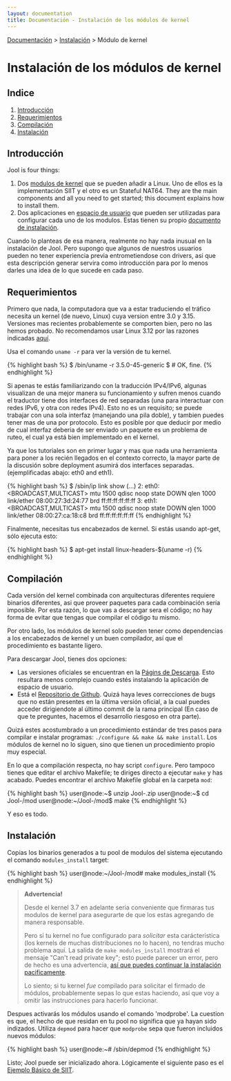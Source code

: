 ```yaml
---
layout: documentation
title: Documentación - Instalación de los módulos de kernel
---
```


[Documentación](esp-doc-index.html) > [Instalación](esp-doc-index.html#instalacion) > Módulo de kernel

# Instalación de los módulos de kernel

## Indice

1. [Introducción](#introduccion)
2. [Requerimientos](#requerimientos)
3. [Compilación](#compilacion)
4. [Instalación](#instalacion)

## Introducción

Jool is four things:

1. Dos [modulos de kernel](https://es.wikipedia.org/wiki/M%C3%B3dulo_de_n%C3%BAcleo) que se pueden añadir a Linux. Uno de ellos es la implementación SIIT y el otro es un Stateful NAT64. They are the main components and all you need to get started; this document explains how to install them.
2. Dos aplicaciones en [espacio de usuario](http://es.wikipedia.org/wiki/Espacio_de_usuario) que pueden ser utilizadas para configurar cada uno de los modulos. Estas tienen su propio [documento de instalación](esp-usr-install.html).

Cuando lo planteas de esa manera, realmente no hay nada inusual en la instalación de Jool. Pero supongo que algunos de nuestros usuarios pueden no tener experiencia previa entrometiendose con drivers, asi que esta descripción generar servira como introducción para por lo menos darles una idea de lo que sucede en cada paso.

## Requerimientos

Primero que nada, la computadora que va a estar traduciendo el tráfico necesita un kernel (de nuevo, Linux) cuya version entre 3.0 y 3.15. Versiones mas recientes probablemente se comporten bien, pero no las hemos probado. No recomendamos usar Linux 3.12 por las razones indicadas [aquí](https://github.com/NICMx/NAT64/issues/90).

Usa el comando `uname -r` para ver la versión de tu kernel.

{% highlight bash %}
$ /bin/uname -r
3.5.0-45-generic
$ # OK, fine.
{% endhighlight %}

Si apenas te estás familiarizando con la traducción IPv4/IPv6, algunas visualizan de una mejor manera su funcionamiento y sufren menos cuando el traductor tiene dos interfaces de red separadas (una para interactuar con redes IPv6, y otra con redes IPv4). Esto no es un requisito; se puede trabajar con una sola interfaz (manejando una pila doble), y tambien puedes tener mas de una por protocolo. Esto es posible por que deducir por medio de cual interfaz deberia de ser enviado un paquete es un problema de ruteo, el cual ya está bien implementado en el kernel.

Ya que los tutoriales son en primer lugar y mas que nada una herramienta para poner a los recién llegados en el contexto correcto, la mayor parte de la discusión sobre deployment asumirá dos interfaces separadas. (ejemplificadas abajo: eth0 and eth1).

{% highlight bash %}
$ /sbin/ip link show
(...)
2: eth0: <BROADCAST,MULTICAST> mtu 1500 qdisc noop state DOWN qlen 1000
    link/ether 08:00:27:3d:24:77 brd ff:ff:ff:ff:ff:ff
3: eth1: <BROADCAST,MULTICAST> mtu 1500 qdisc noop state DOWN qlen 1000
    link/ether 08:00:27:ca:18:c8 brd ff:ff:ff:ff:ff:ff
{% endhighlight %}

Finalmente, necesitas tus encabezados de kernel. Si estás usando apt-get, sólo ejecuta esto:

{% highlight bash %}
$ apt-get install linux-headers-$(uname -r)
{% endhighlight %}

## Compilación

Cada versión del kernel combinada con arquitecturas diferentes requiere binarios diferentes, asi que proveer paquetes para cada combinación sería imposible. Por esta razón, lo que vas a descargar sera el código; no hay forma de evitar que tengas que compilar el código tu mismo.

Por otro lado, los módulos de kernel solo pueden tener como dependencias a los encabezados de kernel y un buen compilador, así que el procedimiento es bastante ligero.

Para descargar Jool, tienes dos opciones:

* Las versiones oficiales se encuentran en la [Págins de Descarga](esp-download.html). Esto resultara menos complejo cuando estés instalando la aplicación de espacio de usuario.
* Está el [Repositorio de Github](https://github.com/NICMx/NAT64). Quizá haya leves correcciones de bugs que no están presentes en la última versión oficial, a la cual puedes acceder dirigiendote al último commit de la rama principal (En caso de que te preguntes, hacemos el desarrollo riesgoso en otra parte).

Quizá estes acostumbrado a un procedimiento estándar de tres pasos para compilar e instalar programas: `./configure && make && make install`. Los módulos de kernel no lo siguen, sino que tienen un procedimiento propio muy especial.

En lo que a compilación respecta, no hay script `configure`. Pero tampoco tienes que editar el archivo Makefile; te diriges directo a ejecutar `make` y has acabado. Puedes encontrar el archivo Makefile global en la carpeta `mod`:

{% highlight bash %}
user@node:~$ unzip Jool-<version>.zip
user@node:~$ cd Jool-<version>/mod
user@node:~/Jool-<version>/mod$ make
{% endhighlight %}

Y eso es todo.

## Instalación

Copias los binarios generados a tu pool de modulos del sistema ejecutando el comando `modules_install` target:

{% highlight bash %}
user@node:~/Jool-<version>/mod# make modules_install
{% endhighlight %}

> **Advertencia!**
> 
> Desde el kernel 3.7 en adelante seria conveniente que firmaras tus modulos de kernel para asegurarte de que los estas agregando de manera responsable.
> 
> Pero si tu kernel no fue configurado para _solicitar_ esta carácteristica (los kernels de muchas distribuciones no lo hacen), no tendras mucho problema aquí. La salida de `make modules_install` mostrará el mensaje "Can't read private key"; esto puede parecer un error, pero de hecho es una advertencia, [así que puedes continuar la instalación pacificamente](https://github.com/NICMx/NAT64/issues/94#issuecomment-45248942).
> 
> Lo siento; si tu kernel _fue_ compilado para solicitar el firmado de módulos, probablemente sepas lo que estas haciendo, así que voy a omitir las instrucciones para hacerlo funcionar.

 Despues activarás los módulos usando el comando 'modprobe'. La cuestion es que, el hecho de que residan en tu pool no significa que ya hayan sido indizados. Utiliza `depmod` para hacer que `modprobe` sepa que fueron incluidos nuevos módulos:

{% highlight bash %}
user@node:~# /sbin/depmod
{% endhighlight %}

Listo; Jool puede ser inicializado ahora. Lógicamente el siguiente paso es el [Ejemplo Básico de SIIT](esp-mod-run-vanilla.html).
